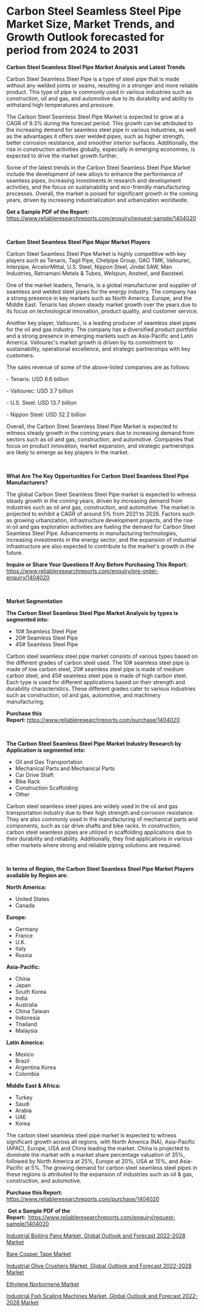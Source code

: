 <p><h1>Carbon Steel Seamless Steel Pipe Market Size, Market Trends, and Growth Outlook forecasted for period from 2024 to 2031</h1></p><p><strong>Carbon Steel Seamless Steel Pipe Market Analysis and Latest Trends</strong></p>
<p><p>Carbon Steel Seamless Steel Pipe is a type of steel pipe that is made without any welded joints or seams, resulting in a stronger and more reliable product. This type of pipe is commonly used in various industries such as construction, oil and gas, and automotive due to its durability and ability to withstand high temperatures and pressure.</p><p>The Carbon Steel Seamless Steel Pipe Market is expected to grow at a CAGR of 9.3% during the forecast period. This growth can be attributed to the increasing demand for seamless steel pipe in various industries, as well as the advantages it offers over welded pipes, such as higher strength, better corrosion resistance, and smoother interior surfaces. Additionally, the rise in construction activities globally, especially in emerging economies, is expected to drive the market growth further.</p><p>Some of the latest trends in the Carbon Steel Seamless Steel Pipe Market include the development of new alloys to enhance the performance of seamless pipes, increasing investments in research and development activities, and the focus on sustainability and eco-friendly manufacturing processes. Overall, the market is poised for significant growth in the coming years, driven by increasing industrialization and urbanization worldwide.</p></p>
<p><strong>Get a Sample PDF of the Report:&nbsp;</strong> <a href="https://www.reliableresearchreports.com/enquiry/request-sample/1404020">https://www.reliableresearchreports.com/enquiry/request-sample/1404020</a></p>
<p>&nbsp;</p>
<p><strong>Carbon Steel Seamless Steel Pipe Major Market Players</strong></p>
<p><p>Carbon Steel Seamless Steel Pipe Market is highly competitive with key players such as Tenaris, Tagil Pipe, Chelpipe Group, OAO TMK, Vallourec, Interpipe, ArcelorMittal, U.S. Steel, Nippon Steel, Jindal SAW, Man Industries, Ratnamani Metals & Tubes, Welspun, Ansteel, and Baosteel.</p><p>One of the market leaders, Tenaris, is a global manufacturer and supplier of seamless and welded steel pipes for the energy industry. The company has a strong presence in key markets such as North America, Europe, and the Middle East. Tenaris has shown steady market growth over the years due to its focus on technological innovation, product quality, and customer service.</p><p>Another key player, Vallourec, is a leading producer of seamless steel pipes for the oil and gas industry. The company has a diversified product portfolio and a strong presence in emerging markets such as Asia-Pacific and Latin America. Vallourec's market growth is driven by its commitment to sustainability, operational excellence, and strategic partnerships with key customers.</p><p>The sales revenue of some of the above-listed companies are as follows:</p><p>- Tenaris: USD 8.6 billion</p><p>- Vallourec: USD 3.7 billion</p><p>- U.S. Steel: USD 13.7 billion</p><p>- Nippon Steel: USD 32.2 billion</p><p>Overall, the Carbon Steel Seamless Steel Pipe Market is expected to witness steady growth in the coming years due to increasing demand from sectors such as oil and gas, construction, and automotive. Companies that focus on product innovation, market expansion, and strategic partnerships are likely to emerge as key players in the market.</p></p>
<p>&nbsp;</p>
<p><strong>What Are The Key Opportunities For Carbon Steel Seamless Steel Pipe Manufacturers?</strong></p>
<p><p>The global Carbon Steel Seamless Steel Pipe market is expected to witness steady growth in the coming years, driven by increasing demand from industries such as oil and gas, construction, and automotive. The market is projected to exhibit a CAGR of around 5% from 2021 to 2026. Factors such as growing urbanization, infrastructure development projects, and the rise in oil and gas exploration activities are fueling the demand for Carbon Steel Seamless Steel Pipe. Advancements in manufacturing technologies, increasing investments in the energy sector, and the expansion of industrial infrastructure are also expected to contribute to the market's growth in the future.</p></p>
<p><strong>Inquire or Share Your Questions If Any Before Purchasing This Report:</strong> <a href="https://www.reliableresearchreports.com/enquiry/pre-order-enquiry/1404020">https://www.reliableresearchreports.com/enquiry/pre-order-enquiry/1404020</a></p>
<p>&nbsp;</p>
<p><strong>Market Segmentation</strong></p>
<p><strong>The Carbon Steel Seamless Steel Pipe Market Analysis by types is segmented into:</strong></p>
<p><ul><li>10# Seamless Steel Pipe</li><li>20# Seamless Steel Pipe</li><li>45# Seamless Steel Pipe</li></ul></p>
<p><p>Carbon steel seamless steel pipe market consists of various types based on the different grades of carbon steel used. The 10# seamless steel pipe is made of low carbon steel, 20# seamless steel pipe is made of medium carbon steel, and 45# seamless steel pipe is made of high carbon steel. Each type is used for different applications based on their strength and durability characteristics. These different grades cater to various industries such as construction, oil and gas, automotive, and machinery manufacturing.</p></p>
<p><strong>Purchase this Report:&nbsp;</strong><a href="https://www.reliableresearchreports.com/purchase/1404020">https://www.reliableresearchreports.com/purchase/1404020</a></p>
<p>&nbsp;</p>
<p><strong>The Carbon Steel Seamless Steel Pipe Market Industry Research by Application is segmented into:</strong></p>
<p><ul><li>Oil and Gas Transportation</li><li>Mechanical Parts and Mechanical Parts</li><li>Car Drive Shaft</li><li>Bike Rack</li><li>Construction Scaffolding</li><li>Other</li></ul></p>
<p><p>Carbon steel seamless steel pipes are widely used in the oil and gas transportation industry due to their high strength and corrosion resistance. They are also commonly used in the manufacturing of mechanical parts and components, such as car drive shafts and bike racks. In construction, carbon steel seamless pipes are utilized in scaffolding applications due to their durability and reliability. Additionally, they find applications in various other markets where strong and reliable piping solutions are required.</p></p>
<p>&nbsp;</p>
<p><strong>In terms of Region, the Carbon Steel Seamless Steel Pipe Market Players available by Region are:</strong></p>
<p>
    <p> <strong> North America: </strong>
        <ul>
            <li>United States</li>
            <li>Canada</li>
        </ul>
        </p> 
    <p> <strong> Europe: </strong>
        <ul>
            <li>Germany</li>
            <li>France</li>
            <li>U.K.</li>
            <li>Italy</li>
            <li>Russia</li>
        </ul>
        </p> 
    <p> <strong> Asia-Pacific: </strong>
        <ul>
            <li>China</li>
            <li>Japan</li>
            <li>South Korea</li>
            <li>India</li>
            <li>Australia</li>
            <li>China Taiwan</li>
            <li>Indonesia</li>
            <li>Thailand</li>
            <li>Malaysia</li>
        </ul>
        </p> 
    <p> <strong> Latin America: </strong>
        <ul>
            <li>Mexico</li>
            <li>Brazil</li>
            <li>Argentina Korea</li>
            <li>Colombia</li>
        </ul>
        </p> 
    <p> <strong> Middle East & Africa: </strong>
        <ul>
            <li>Turkey</li>
            <li>Saudi</li>
            <li>Arabia</li>
            <li>UAE</li>
            <li>Korea</li>
        </ul>
    </p>
    </p>
<p><p>The carbon steel seamless steel pipe market is expected to witness significant growth across all regions, with North America (NA), Asia-Pacific (APAC), Europe, USA and China leading the market. China is projected to dominate the market with a market share percentage valuation of 35%, followed by North America at 25%, Europe at 20%, USA at 15%, and Asia-Pacific at 5%. The growing demand for carbon steel seamless steel pipes in these regions is attributed to the expansion of industries such as oil & gas, construction, and automotive.</p></p>
<p><strong>Purchase this Report: </strong><a href="https://www.reliableresearchreports.com/purchase/1404020">https://www.reliableresearchreports.com/purchase/1404020</a></p>
<p>&nbsp;<strong>Get a Sample PDF of the Report:&nbsp;&nbsp;</strong><a href="https://www.reliableresearchreports.com/enquiry/request-sample/1404020">https://www.reliableresearchreports.com/enquiry/request-sample/1404020</a></p>
<p><strong></strong></p>
<p><p><a href="https://natural-crush-b99.notion.site/Industrial-Boiling-Pans-Market-Global-Outlook-and-Forecast-2022-2028-Market-Challenges-Opportunit-03d0c85261304b2dae2a48268cd5d121">Industrial Boiling Pans Market, Global Outlook and Forecast 2022-2028 Market</a></p><p><a href="https://view.publitas.com/reportprime-1/bare-copper-tape-market-research-report-forecasted-for-period-from-2024-2031-by-market-type-market-application-and-region/">Bare Copper Tape Market</a></p><p><a href="https://fuschia-pecorino-a6d.notion.site/Industrial-Olive-Crushers-Market-Global-Outlook-and-Forecast-2022-2028-Market-Furnish-Information-a-5df3332835254675afd6bfbc18b798a3">Industrial Olive Crushers Market, Global Outlook and Forecast 2022-2028 Market</a></p><p><a href="https://view.publitas.com/reportprime-1/ethylene-norbornene-market-size-share-trends-analysis-report-by-material-by-type-by-end-user-by-region-and-segment-forecasts-2024-2031/">Ethylene Norbornene Market</a></p><p><a href="https://simplistic-meeting-7ee.notion.site/Industrial-Fish-Scaling-Machines-Market-Global-Outlook-and-Forecast-2022-2028-Market-Dynamics-2024--3d15a60e397344b9a0b958feb87dd628">Industrial Fish Scaling Machines Market, Global Outlook and Forecast 2022-2028 Market</a></p></p>